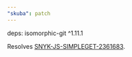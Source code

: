 ```yaml
---
"skuba": patch
---
```


deps: isomorphic-git ^1.11.1

Resolves [SNYK-JS-SIMPLEGET-2361683](https://security.snyk.io/vuln/SNYK-JS-SIMPLEGET-2361683).

